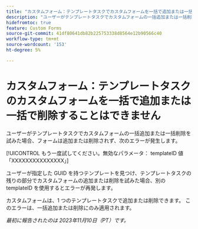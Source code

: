 ```yaml
---
title: "カスタムフォーム：テンプレートタスクでカスタムフォームを一括で追加または一括で削除することはできません"
description: "ユーザーがテンプレートタスクでカスタムフォームの一括追加または一括削除を試みた場合、フォームは追加または削除されず、ユーザーにエラーが表示されます。"
hidefromtoc: true
feature: Custom Forms
source-git-commit: 41df80641db82b225753338d8564e12b90566c40
workflow-type: tm+mt
source-wordcount: '153'
ht-degree: 5%

---
```



# カスタムフォーム：テンプレートタスクのカスタムフォームを一括で追加または一括で削除することはできません

ユーザーがテンプレートタスクでカスタムフォームの一括追加または一括削除を試みた場合、フォームは追加または削除されず、次のエラーが発生します。

[!UICONTROL もう一度試してください。無効なパラメータ： templateID 値「XXXXXXXXXXXXXXX」]

ユーザーが指定した GUID を持つテンプレートを見つけ、テンプレートタスクの残りの部分でカスタムフォームの追加または削除を試みた場合、別の templateID を使用するとエラーが再発します。

カスタムフォームは、1 つのテンプレートタスクで追加または削除できます。 このエラーは、一括追加または削除にのみ適用されます。

_最初に報告されたのは 2023年11月10日（PT）です。_

